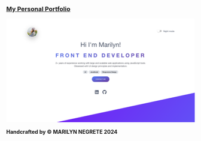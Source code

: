 ### [My Personal Portfolio](https://marilyn-n.github.io/my-portfolio/)
</hr>

![alt](./assets/images/portfolio-thumbnail.png)

**Handcrafted by © MARILYN NEGRETE 2024**
